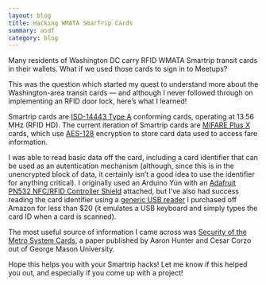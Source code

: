```yaml
---
layout: blog
title: Hacking WMATA SmarTrip Cards
summary: asdf
category: blog
---
```


<p class="lede">Many residents of Washington DC carry RFID WMATA Smartrip transit cards in their wallets. What if we used those cards to sign in to Meetups?</p>

This was the question which started my quest to understand more about the Washington-area transit cards — and although I never followed through on implementing an RFID door lock, here’s what I learned!

Smartrip cards are [ISO-14443 Type A](https://en.wikipedia.org/wiki/ISO/IEC_14443) conforming cards, operating at 13.56 MHz (RFID HD). The current iteration of Smartrip cards are [MIFARE Plus X](https://en.wikipedia.org/wiki/MIFARE) cards, which use [AES-128](https://en.wikipedia.org/wiki/Advanced_Encryption_Standard) encryption to store card data used to access fare information.

I was able to read basic data off the card, including a card identifier that can be used as an autentication mechanism (although, since this is in the unencrypted block of data, it certainly isn’t a good idea to use the identifier for anything critical). I originally used an Arduino Yún with an [Adafruit PN532 NFC/RFID Controller Shield](https://www.adafruit.com/products/789) attached, but I’ve also had success reading the card identifier using a [generic USB reader](https://www.amazon.com/gp/product/B00BYKPHSU/) I purchased off Amazon for less than $20 (it emulates a USB keyboard and simply types the card ID when a card is scanned).

The most useful source of information I came across was [Security of the Metro System Cards](http://ece.gmu.edu/coursewebpages/ECE/ECE646/F15/project/F13_Project_Resources/F12_subway_report.pdf), a paper published by Aaron Hunter and Cesar Corzo out of George Mason University.

Hope this helps you with your Smartrip hacks! Let me know if this helped you out, and especially if you come up with a project!
